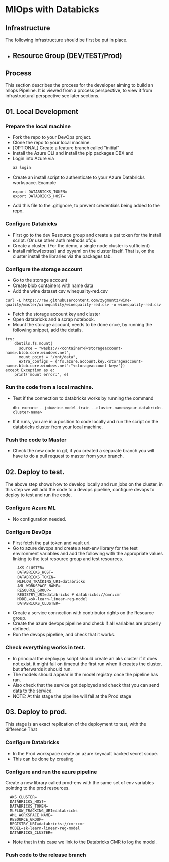 # MlOps with Databicks

## Infrastructure 
The following infrastructure should be first be put in place. 
- Resource Group (DEV/TEST/Prod)
  - 


## Process

This section describes the process for the developer aiming to build an mlops
Pipeline. It is viewed from a process perspective, to view it from
infrastructural perspective see later sections.

## 01. Local Development

### Prepare the local machine

- Fork the repo to your DevOps project. 
- Clone the repo to your local machine. 
- [OPTIONAL] Create a feature branch called "initial"
- Install the Azure CLI  and install the pip packages DBX and 
- Login into Azure via 
  ```{bash}
  az login
  ```
- Create an install script to authenticate to your Azure Databricks workspace. 
  Example
  ````{bash}
  export DATABRICKS_TOKEN= 
  export DATABRICKS_HOST= 
  `````
- Add this file to the .gitignore, to prevent credentials being added to the repo.

### Configure Databicks 
- First go to the dev Resource group and create a pat token for the install script. (Or use other auth methods ofc)u
- Create a cluster. (For the demo, a single node cluster is sufficient)
- Install mlflow[extras] and pyyaml on the cluster itself. That is, on the cluster install the libraries via the packages tab. 

### Configure the storage account
- Go to the storage account 
- Create blob containers with name data 
- Add the wine dataset csv winequality-red.csv
```{bash}
curl -L https://raw.githubusercontent.com/zygmuntz/wine-quality/master/winequality/winequality-red.csv -o winequality-red.csv
```
- Fetch the storage account key and cluster
- Open databricks and a scrap notebook.
- Mount the storage account, needs to be done once, by running the following snippet, add the details.

```{python}
try: 
    dbutils.fs.mount(
      source = "wasbs://<container>@<storageaccount-name>.blob.core.windows.net",
      mount_point = "/mnt/data",
      extra_configs = {"fs.azure.account.key.<storageaccount-name>.blob.core.windows.net":"<storageaccount-key>"})
except Exception as e:  
    print('mount error:', e)
```

### Run the code from a local machine. 
- Test if the connection to databricks works by running the command 
  ```{bash}
  dbx execute --job=wine-model-train --cluster-name=<your-databricks-cluster-name>
  ```
- If it runs, you are in a position to code locally and run the script on the databricks cluster 
from your local machine.

### Push the code to Master

- Check the new code in git, if you created a separate branch you will have to do a pull request to 
  master from your branch. 

## 02. Deploy to test.
The above step shows how to develop locally and run jobs on the cluster, in this step we will add 
the code to a devops pipeline, configure devops to deploy to test and run the code. 

### Configure Azure ML 
- No configuration needed.

### Configure DevOps
- First fetch the pat token and vault uri. 
- Go to azure devops and create a test-env library for the test environment variables and add the following 
  with the appropriate values linking to the test resource group and test resources.
  ```{bash}
    AKS_CLUSTER=
    DATABRICKS_HOST=
    DATABRICKS_TOKEN=
    MLFLOW_TRACKING_URI=databricks
    AML_WORKSPACE_NAME=
    RESOURCE_GROUP=
    REGISTRY_URI=databricks # databricks://cmr:cmr
    MODEL=sk-learn-linear-reg-model
    DATABRICKS_CLUSTER=
  ```
- Create a service connection with contributor rights on the Resource group.
- Create the azure devops pipeline and check if all variables are properly defined.
- Run the devops pipeline, and check that it works. 

### Check everything works in test. 
- In principal the deploy.py script should create an aks cluster if it does not exist, 
  it might fail on timeout the first run when it creates the cluster, but afterwards it 
  should run. 
- The models should appear in the model registry once the pipeline has ran. 
- Also check that the service got deployed and check that you can send data to the service. 
- NOTE: At this stage the pipeline will fail at the Prod stage 


## 03. Deploy to prod.

This stage is an exact replication of the deployment to test, with the difference That

### Configure Databricks
- In the Prod workspace create an azure keyvault backed secret scope. 
- This can be done by creating 

### Configure and run the azure pipeline


Create a new library called prod-env with the same set of env variables pointing 
to the prod resources. 
  
  ```{bash}
    AKS_CLUSTER=
    DATABRICKS_HOST=
    DATABRICKS_TOKEN=
    MLFLOW_TRACKING_URI=databricks
    AML_WORKSPACE_NAME=
    RESOURCE_GROUP=
    REGISTRY_URI=databricks://cmr:cmr
    MODEL=sk-learn-linear-reg-model
    DATABRICKS_CLUSTER=
  ```
- Note that in this case we link to the Databricks CMR to log the model. 


### Push code to the release branch


